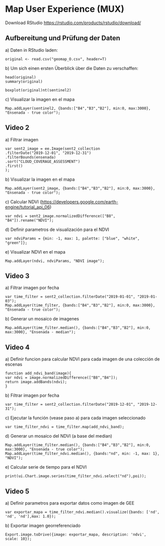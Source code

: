 #  Map User Experience (MUX)
Download RStudio https://rstudio.com/products/rstudio/download/
## Aufbereitung und Prüfung der Daten
a) Daten in RStudio laden:
```
original <- read.csv("geomap_O.csv", header=T)
```
b) Um sich einen ersten Überblick über die Daten zu verschaffen:
```
head(original)
summary(original)

boxplot(original)nt(sentinel2)
```
c) Visualizar la imagen en el mapa
```
Map.addLayer(sentinel2, {bands:["B4","B3","B2"], min:0, max:3000}, "Ensenada - true color");
```



## Video 2
a) Filtrar imagen
```
var sent2_image = ee.Image(sent2_collection
.filterDate("2019-12-01", "2019-12-31")
.filterBounds(ensenada)
.sort("CLOUD_COVERAGE_ASSESSMENT")
.first()
);
```
b) Visualizar la imagen en el mapa
```
Map.addLayer(sent2_image, {bands:["B4","B3","B2"], min:0, max:3000}, "Ensenada - true color");
```
c) Calcular NDVI (https://developers.google.com/earth-engine/tutorial_api_06)
```
var ndvi = sent2_image.normalizedDifference(["B8", "B4"]).rename("NDVI");
```
d) Definir parametros de visualización para el NDVI
```
var ndviParams = {min: -1, max: 1, palette: ["blue", "white", "green"]};
```
e) Visualizar NDVI en el mapa
```
Map.addLayer(ndvi, ndviParams, "NDVI image");
```
## Video 3
a) Filtrar imagen por fecha
```
var time_filter = sent2_collection.filterDate("2019-01-01", "2019-01-03");
Map.addLayer(time_filter, {bands:["B4","B3","B2"], min:0, max:3000}, "Ensenada - true color");
```
b) Generar un mosaico de imagenes
```
Map.addLayer(time_filter.median(), {bands:["B4","B3","B2"], min:0, max:3000}, "Ensenada - median");
```
## Video 4
a) Definir funcion para calcular NDVI para cada imagen de una colección de escenas
```
function add_ndvi_band(image){
var ndvi = image.normalizedDifference(["B8","B4"]);
return image.addBands(ndvi);
}
```
b) Filtrar imagen por fecha
```
var time_filter = sent2_collection.filterDate("2019-12-01", "2019-12-31");
```
c) Ejecutar la función (vease paso a) para cada imagen seleccionado 
```
var time_filter_ndvi = time_filter.map(add_ndvi_band);
```
d) Generar un mosaico del NDVI (a base del median)
```
Map.addLayer(time_filter.median(), {bands:["B4","B3","B2"], min:0, max:3000}, "Ensenada - true color");
Map.addLayer(time_filter_ndvi.median(), {bands:"nd", min: -1, max: 1}, "NDVI");
```
e) Calcular serie de tiempo para el NDVI
```
print(ui.Chart.image.series(time_filter_ndvi.select("nd"),poi));
```
## Video 5
a) Definir parametros para exportar datos como imagen de GEE
```
var exportar_mapa = time_filter_ndvi.median().visualize({bands: ['nd', 'nd', 'nd'],max: 1.0});
```
b) Exportar imagen georreferenciado
```
Export.image.toDrive({image: exportar_mapa, description: 'ndvi',  scale: 10});
```
